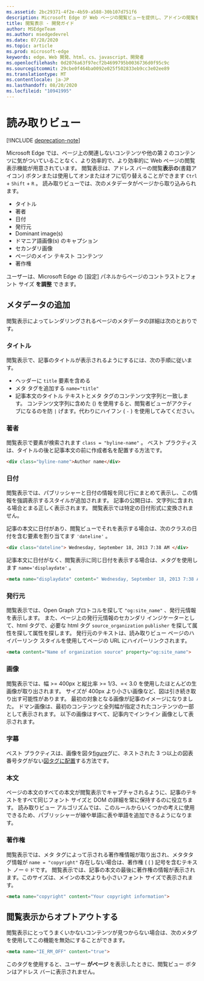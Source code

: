 ```yaml
---
ms.assetid: 2bc29371-4f2e-4b59-a588-30b107d751f6
description: Microsoft Edge が Web ページの閲覧ビューを提供し、アドインの閲覧を有効にする方法を説明します。
title: 閲覧表示 - 開発ガイド
author: MSEdgeTeam
ms.author: msedgedevrel
ms.date: 07/28/2020
ms.topic: article
ms.prod: microsoft-edge
keywords: edge、Web 開発、html、cs、javascript、開発者
ms.openlocfilehash: 0d2076a63f97ecf2b4699795b0036736d0f95c9c
ms.sourcegitcommit: 29cbe0f464ba0092e025f502833eb9cc3e02ee89
ms.translationtype: MT
ms.contentlocale: ja-JP
ms.lasthandoff: 08/20/2020
ms.locfileid: "10941995"
---
```

# 読み取りビュー  

[!INCLUDE [deprecation-note](../../includes/legacy-edge-note.md)]  

Microsoft Edge では、ページ上の関連しないコンテンツや他の第 2 のコンテンツに気がついていることなく、より効率的で、より効率的に Web ページの閲覧表示機能が用意されています。  閲覧表示は、アドレス バーの閲覧**表示の**\(書籍アイコン\) ボタンまたは使用してオンまたはオフに切り替えることができます `Ctrl` + `Shift` + `R` 。  読み取りビューでは、次のメタデータがページから取り込みられます。  

*   タイトル
*   著者
*   日付
*   発行元
*   Dominant image\(s\)
*   ドマニア語画像\(s\) のキャプション
*   セカンダリ画像
*   ページのメイン テキスト コンテンツ
*   著作権

ユーザーは、Microsoft Edge の [設定] パネルからページのコントラストとフォント サイズ **を調整** できます。  

## メタデータの追加  

閲覧表示によってレンダリングされるページのメタデータの詳細は次のとおりです。  

### タイトル  

閲覧表示で、記事のタイトルが表示されるようにするには、次の手順に従います。  

*   ヘッダーに `title` 要素を含める  
*   メタ タグを追加する `name="title"`  
*   記事本文のタイトル テキストとメタ タグのコンテンツ文字列と一致します。  コンテンツ文字列に含めた \(\) を使用すると、閲覧者ビューがアクティブになるのを防 `|` げます。代わりにハイフン \( `-` \) を使用してみてください。  

### 著者  

閲覧表示で要素が検索されます `class = "byline-name"` 。  ベスト プラクティスは、タイトルの後と記事本文の前に作成者名を配置する方法です。  

```html
<div class="byline-name">Author name</div>
```  

### 日付  

閲覧表示では、パブリッシャーと日付の情報を同じ行にまとめて表示し、この情報を強調表示するスタイルが追加されます。  記事の公開日は、文字列に含まれる場合とまる正しく表示されます。  閲覧表示では特定の日付形式に変換されません。  

記事の本文に日付があり、閲覧ビューでそれを表示する場合は、次のクラスの日付を含む要素を割り当てます `'dateline'` 。  

```html
<div class="dateline"> Wednesday, September 18, 2013 7:38 AM </div>
```  

記事本文に日付がなく、閲覧表示に同じ日付を表示する場合は、メタグを使用します `name='displaydate'` 。  

```html
<meta name="displaydate" content=" Wednesday, September 18, 2013 7:38 AM ">
```  

### 発行元  

閲覧表示では、Open Graph プロトコルを探して `"og:site_name"` 、発行元情報を表示します。  また、ページ上の発行元情報のセカンダリ インジケーターとして、html タグで、必要な html タグ `source_organization` `publisher` を探して属性を探して属性を探します。  発行元のテキストは、読み取りビュー ページのハイパーリンク スタイルを使用してページの URL にハイパーリンクされます。  

```html
<meta content="Name of organization source" property="og:site_name">
```  

### 画像  

閲覧表示では、幅 >= 400px と縦比率 >= 1/3、=< 3.0 を使用したほとんどの生画像が取り出されます。  サイズが 400px より小さい画像など、図は引き続き取り出す可能性があります。  最初の対象となる画像が記事のイメージになりました。  ドマン画像は、最初のコンテンツと全列幅が指定されたコンテンツの一部として表示されます。  以下の画像はすべて、記事内でインライン 画像として表示されます。  

### 字幕  

ベスト プラクティスは、画像を図タ[figure](https://developer.mozilla.org/docs/Web/HTML/Element/figure)グに、ネストされた 3 つ以上の図表番号タグがない[図タグに配置](https://developer.mozilla.org/docs/Web/HTML/Element/figcaption)する方法です。  

### 本文  

ページの本文のすべての本文が閲覧表示でキャプチャされるように、記事のテキストをすべて同じフォント サイズと DOM の詳細を常に保持するのに役立ちます。  読み取りビュー アルゴリズムでは、このルールからいくつかの考えに使用できるため、パブリッシャーが線や単語に表や単語を追加できるようになります。  

### 著作権  

閲覧表示では、メタ タグによって示される著作権情報が取り出され、メタタタ グ情報が `name = "copyright"` 存在しない場合は、著作権 \( \( \) 記号を含むテキスト ノー `©` ドです。  閲覧表示では、記事の本文の最後に著作権の情報が表示されます。このサイズは、メインの本文よりも小さいフォント サイズで表示されます。  

```html
<meta name="copyright" content="Your copyright information">
```  

## 閲覧表示からオプトアウトする  

閲覧表示にとってうまくいかないコンテンツが見つからない場合は、次のメタグを使用してこの機能を無効にすることができます。  

```html
<meta name="IE_RM_OFF" content="true">
```  

このタグを使用すると、ユーザー **がページ** を表示したときに、閲覧ビュー ボタンはアドレス バーに表示されません。  

